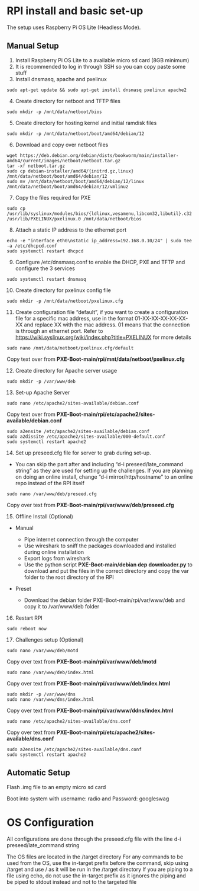#  RPI install and basic set-up
The setup uses Raspberry Pi OS Lite (Headless Mode). 
## Manual Setup
1. Install Raspberry Pi OS Lite to a available micro sd card (8GB minimum)
2. It is recommended to log in through SSH so you can copy paste some stuff
3. Install dnsmasq, apache and pxelinux
```
sudo apt-get update && sudo apt-get install dnsmasq pxelinux apache2
```
4. Create directory for netboot and TFTP files
```
sudo mkdir -p /mnt/data/netboot/bios
```
5. Create directory for hosting kernel and initial ramdisk files
```
sudo mkdir -p /mnt/data/netboot/boot/amd64/debian/12
```

6. Download and copy over netboot files
```
wget https://deb.debian.org/debian/dists/bookworm/main/installer-amd64/current/images/netboot/netboot.tar.gz
tar -xf netboot.tar.gz 
sudo cp debian-installer/amd64/{initrd.gz,linux} /mnt/data/netboot/boot/amd64/debian/12
sudo mv /mnt/data/netboot/boot/amd64/debian/12/linux /mnt/data/netboot/boot/amd64/debian/12/vmlinuz
```
7. Copy the files required for PXE 
```
sudo cp /usr/lib/syslinux/modules/bios/{ldlinux,vesamenu,libcom32,libutil}.c32  /usr/lib/PXELINUX/pxelinux.0 /mnt/data/netboot/bios
```
8. Attach a static IP address to the ethernet port
```
echo -e "interface eth0\nstatic ip_address=192.168.0.10/24" | sudo tee -a /etc/dhcpcd.conf
sudo systemctl restart dhcpcd
```
9. Configure /etc/dnsmasq.conf to enable the DHCP, PXE and TFTP and configure the 3 services

```echo -e "interface=eth0\nlisten-address=::1,127.0.0.1,192.168.0.10\ndhcp-range=192.168.0.11,192.168.0.255, 12h\nenable-tftp\ntftp-root=/mnt/data/netboot\npxe-service=x86PC,\"PXELINUX (BIOS)\",bios/pxelinux\nlog-queries\nlog-facility=/var/log/dnsmasq.log" | sudo tee -a /etc/dnsmasq.conf
sudo systemctl restart dnsmasq
```
10. Create directory for pxelinux config file
```
sudo mkdir -p /mnt/data/netboot/pxelinux.cfg
```
11. Create configuration file “default”, if you want to create a configuration file for a specific mac address, use in the format 01-XX-XX-XX-XX-XX-XX and replace XX with the mac address. 01 means that the connection is through an ethernet port. Refer to https://wiki.syslinux.org/wiki/index.php?title=PXELINUX for more details
```
sudo nano /mnt/data/netboot/pxelinux.cfg/default
```
Copy text over from **PXE-Boot-main/rpi/mnt/data/netboot/pxelinux.cfg**

12. Create directory for Apache server usage
```
sudo mkdir -p /var/www/deb
```
13. Set-up Apache Server
```
sudo nano /etc/apache2/sites-available/debian.conf
```
Copy text over from **PXE-Boot-main/rpi/etc/apache2/sites-available/debian.conf**
```
sudo a2ensite /etc/apache2/sites-available/debian.conf
sudo a2dissite /etc/apache2/sites-available/000-default.conf
sudo systemctl restart apache2
```
14. Set up preseed.cfg file for server to grab during set-up. 

- You can skip the part after and including “d-i preseed/late_command string” as they are used for setting up the challenges. 
If you are planning on doing an online install, change “d-i mirror/http/hostname” to an online repo instead of the RPI itself
```
sudo nano /var/www/deb/preseed.cfg
```
Copy over text from **PXE-Boot-main/rpi/var/www/deb/preseed.cfg**

15. Offline Install (Optional)
- Manual
    - Pipe internet connection through the computer
    - Use wireshark to sniff the packages downloaded and installed during online installation
    - Export logs from wireshark
    - Use the python script **PXE-Boot-main/debian dep downloader.py** to download and put the files in the correct directory and copy the var folder to the root directory of the RPI

- Preset
    - Download the debian folder PXE-Boot-main/rpi/var/www/deb and copy it to /var/www/deb folder

16. Restart RPI
```
sudo reboot now
```
17.  Challenges setup (Optional)
```
sudo nano /var/www/deb/motd
```
Copy over text from **PXE-Boot-main/rpi/var/www/deb/motd**
```
sudo nano /var/www/deb/index.html
```
Copy over text from **PXE-Boot-main/rpi/var/www/deb/index.html**
```
sudo mkdir -p /var/www/dns
sudo nano /var/www/dns/index.html
```
Copy over text from **PXE-Boot-main/rpi/var/www/ddns/index.html** 
```
sudo nano /etc/apache2/sites-available/dns.conf
```
Copy over text from **PXE-Boot-main/rpi/etc/apache2/sites-available/dns.conf**
```
sudo a2ensite /etc/apache2/sites-available/dns.conf
sudo systemctl restart apache2
```
## Automatic Setup
Flash .img file to an empty micro sd card

Boot into system with username: radio and Password: googleswag

# OS Configuration
All configurations are done through the preseed.cfg file with the line 
d-i preseed/late_command string

The OS files are located in the /target directory
For any commands to be used from the OS, use the in-target prefix before the command, skip using /target and use / as it will be run in the /target directory
If you are piping to a file using echo, do not use the in-target prefix as it ignores the piping and be piped to stdout instead and not to the targeted file
